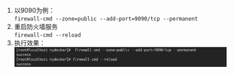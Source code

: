 1. 以9090为例：  
    ```firewall-cmd --zone=public --add-port=9090/tcp --permanent```  
1. 重启防火墙服务  
    ```firewall-cmd --reload```  
1. 执行效果：  
    ![image text](../images/port01.png)